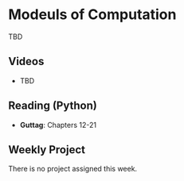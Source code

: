 # Modeuls of Computation
TBD
## Videos
- TBD
<!--
A lot of resources from the OS course
-->

## Reading (Python)
- **Guttag**:  Chapters 12-21

## Weekly Project
There is no project assigned this week.

